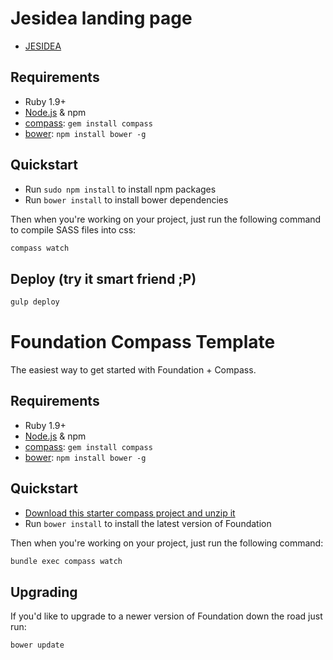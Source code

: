 # Jesidea landing page
 * [JESIDEA](http://jesidea.com)

## Requirements

  * Ruby 1.9+
  * [Node.js](http://nodejs.org) & npm
  * [compass](http://compass-style.org/): `gem install compass`
  * [bower](http://bower.io): `npm install bower -g`

## Quickstart

  * Run `sudo npm install` to install npm packages
  * Run `bower install` to install bower dependencies
  
Then when you're working on your project, just run the following command to compile SASS files into css:
```bash
compass watch
```
## Deploy (try it smart friend ;P)

```bash
gulp deploy
```

 
# Foundation Compass Template

The easiest way to get started with Foundation + Compass.

## Requirements

  * Ruby 1.9+
  * [Node.js](http://nodejs.org) & npm
  * [compass](http://compass-style.org/): `gem install compass`
  * [bower](http://bower.io): `npm install bower -g`

## Quickstart

  * [Download this starter compass project and unzip it](https://github.com/zurb/foundation-compass-template/archive/master.zip)
  * Run `bower install` to install the latest version of Foundation
  
Then when you're working on your project, just run the following command:

```bash
bundle exec compass watch
```

## Upgrading

If you'd like to upgrade to a newer version of Foundation down the road just run:

```bash
bower update
```
